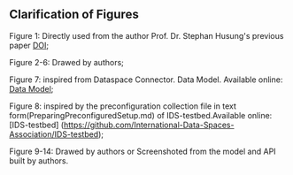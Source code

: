 ## Clarification of Figures
Figure 1: Directly used from the author Prof. Dr. Stephan Husung's previous paper [DOI](DOI:https://doi.org/10.1017/pds.2022.192);

Figure 2-6: Drawed by authors;

Figure 7: inspired from Dataspace Connector. Data Model. Available online: [Data Model](https://international-data-spaces-association.github.io/DataspaceConnector/Documentation/v6/DataModel);

Figure 8: inspired by the preconfiguration collection file in text form(PreparingPreconfiguredSetup.md) of IDS-testbed.Available online: [IDS-testbed] (https://github.com/International-Data-Spaces-Association/IDS-testbed);

Figure 9-14: Drawed by authors or Screenshoted from the model and API built by authors.
 
